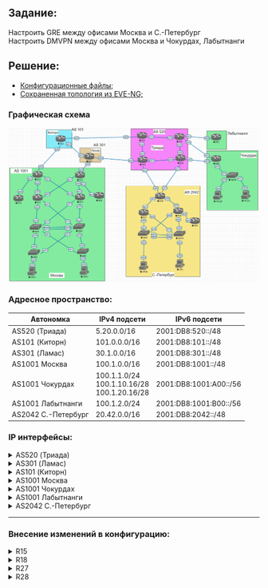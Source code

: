## Задание:

Настроить GRE между офисами Москва и С.-Петербург
<br>
Настроить DMVPN между офисами Москва и Чокурдах, Лабытнанги

##  Решение:

- [Конфигурационные файлы;](configs/)
- [Сохраненная топология из EVE-NG;](eve-ng_lab_VPN.zip)

### Графическая схема

![](Topology.PNG)

### Адресное пространство:

| **Автономка**       | **IPv4 подсети**                                 | **IPv6 подсети**       |
|---------------------|--------------------------------------------------|------------------------|
| AS520 (Триада)      | 5.20.0.0/16                                      | 2001:DB8:520::/48      |
| AS101 (Киторн)      | 101.0.0.0/16                                     | 2001:DB8:101::/48      |
| AS301 (Ламас)       | 30.1.0.0/16                                      | 2001:DB8:301::/48      |
| AS1001 Москва       | 100.1.0.0/16                                     | 2001:DB8:1001::/48     |
| AS1001 Чокурдах     | 100.1.1.0/24<br>100.1.10.16/28<br>100.1.20.16/28 | 2001:DB8:1001:A00::/56 |
| AS1001 Лабытнанги   | 100.1.2.0/24                                     | 2001:DB8:1001:B00::/56 |
| AS2042 С.-Петербург | 20.42.0.0/16                                     | 2001:DB8:2042::/48     |

### IP интерфейсы:

<details>
  <summary>AS520 (Триада)</summary>

| **Device** |            **Interface**            |                                **IPv4 Address**                                |                                                                                **IPv6 Address**                                                                        |
|:----------:|:-----------------------------------:|:------------------------------------------------------------------------------:|:----------------------------------------------------------------------------------------------------------------------------------------------------------------------:|
|   **R23**  |     Lo1<br>e0/0<br>e0/1<br>e0/2     |         5.20.0.23/32<br>5.20.23.0/31<br>172.16.1.0/31<br>172.16.1.2/31         |                                            2001:DB8:520::23/128<br>FE80::23 link-local<br>FE80::23 link-local<br>FE80::23 link-local                                   |
|   **R24**  | Lo1<br>e0/0<br>e0/1<br>e0/2<br>e0/3 | 5.20.0.24/32<br>5.20.24.0/31<br>172.16.1.4/31<br>172.16.1.3/31<br>5.20.24.2/31 | 2001:DB8:520::24/128<br>FE80::24 link-local, 2001:DB8:520:24E0::24/112<br>FE80::24 link-local<br>FE80::24 link-local<br>FE80::24 link-local, 2001:DB8:520:24E3::24/112 |
|   **R25**  | Lo1<br>e0/0<br>e0/1<br>e0/2<br>e0/3 | 5.20.0.25/32<br>172.16.1.1/31<br>5.20.25.0/31<br>172.16.1.6/31<br>5.20.25.2/31 |                                2001:DB8:520::25/128<br>FE80::25 link-local<br>FE80::25 link-local<br>FE80::25 link-local<br>FE80::25 link-local                        |
|   **R26**  | Lo1<br>e0/0<br>e0/1<br>e0/2<br>e0/3 | 5.20.0.26/32<br>172.16.1.5/31<br>5.20.26.0/31<br>172.16.1.7/31<br>5.20.26.2/31 |                 2001:DB8:520::26/128<br>FE80::26 link-local<br>FE80::26 link-local<br>FE80::26 link-local<br>FE80::26 link-local, 2001:DB8:520:26E3::26/112            |
</details>

<details>
  <summary>AS301 (Ламас)</summary>

| **Device** | **Interface**               | **IPv4 Address**                                               | **IPv6 Address**                                                                                                                                                           |
|------------|-----------------------------|----------------------------------------------------------------|----------------------------------------------------------------------------------------------------------------------------------------------------------------------------|
| **R21**    | Lo1<br>e0/0<br>e0/1<br>e0/2 | 30.1.0.21/32<br>30.1.100.0/31<br>172.16.1.0/31<br>5.20.24.1/31 | 2001:DB8:301::21/128<br>FE80::21 link-local, 2001:DB8:301:21E0::21/112<br>FE80::21 link-local, 2001:DB8:301:21E1::21/112<br>FE80::21 link-local, 2001:DB8:520:24E0::21/112 |
</details>

<details>
  <summary>AS101 (Киторн)</summary>

| **Device** | **Interface**               | **IPv4 Address**                                                 | **IPv6 Address**                                                                                                                                |
|------------|-----------------------------|------------------------------------------------------------------|-------------------------------------------------------------------------------------------------------------------------------------------------|
| **R22**    | Lo1<br>e0/0<br>e0/1<br>e0/2 | 101.0.0.22/32<br>101.0.100.0/31<br>172.16.1.1/31<br>5.20.23.1/31 | 2001:DB8:101::22/128<br>FE80::22 link-local, 2001:DB8:101:22E0::22/112<br>FE80::22 link-local, 2001:DB8:301:21E1::22/112<br>FE80::22 link-local |
</details>

<details>
  <summary>AS1001 Москва</summary>

| **Device** | **Interface**                                         | **IPv4 Address**                                                                                                    | **IPv6 Address**                                                                                                                                         |
|------------|-------------------------------------------------------|---------------------------------------------------------------------------------------------------------------------|----------------------------------------------------------------------------------------------------------------------------------------------------------|
| **VPC1**   | eth0                                                  | 192.168.10.2/28 gw 192.168.10.1 (DHCP)                                                                              | 2001:DB8:1001:10::/64 (SLAAC)                                                                                                                            |
| **VPC7**   | eth0                                                  | 192.168.20.2/28 gw 192.168.20.1 (DHCP)                                                                              | 2001:DB8:1001:20::/64 (SLAAC)                                                                                                                            |
| **SW2**    | Lo1<br>e0/0<br>e0/1<br>vlan20                         | 100.1.0.2/32<br>172.16.1.27/31<br>172.16.1.23/31<br>192.168.20.1/28                                                 | 2001:DB8:1001::2/128<br>FE80::2 link-local<br>FE80::2 link-local<br>2001:DB8:1001:20::1/64                                                               |
| **SW3**    | Lo1<br>e0/0<br>e0/1<br>vlan10                         | 100.1.0.3/32<br>172.16.1.21/31<br>172.16.1.29/31<br>192.168.10.1/28                                                 | 2001:DB8:1001::3/128<br>FE80::3 link-local<br>FE80::3 link-local<br>2001:DB8:1001:10::1/64                                                               |
| **SW4**    | Lo1<br>e0/0<br>e0/1<br>e1/0<br>e1/1<br>vlan201        | 100.1.0.4/32<br>172.16.1.20/31<br>172.16.1.22/31<br>172.16.1.13/31<br>172.16.1.19/31<br>172.16.1.24/31              | 2001:DB8:1001::4/128<br>FE80::4 link-local<br>FE80::4 link-local<br>FE80::4 link-local<br>FE80::4 link-local<br>FE80::4 link-local                       |
| **SW5**    | Lo1<br>e0/0<br>e0/1<br>e1/0<br>e1/1<br>vlan201        | 100.1.0.5/32<br>172.16.1.26/31<br>172.16.1.28/31<br>172.16.1.17/31<br>172.16.1.15/31<br>172.16.1.25/31              | 2001:DB8:1001::5/128<br>FE80::5 link-local<br>FE80::5 link-local<br>FE80::5 link-local<br>FE80::5 link-local<br>FE80::5 link-local                       |
| **R12**    | Lo1<br>e0/0<br>e0/1<br>e0/2<br>e0/3                   | 100.1.0.12/32<br>172.16.1.12/31<br>172.16.1.14/31<br>172.16.1.1/31<br>172.16.1.9/31                                 | 2001:DB8:1001::12/128<br>FE80::12 link-local<br>FE80::12 link-local<br>FE80::12 link-local<br>FE80::12 link-local                                        |
| **R13**    | Lo1<br>e0/0<br>e0/1<br>e0/2<br>e0/3                   | 100.1.0.13/32<br>172.16.1.16/31<br>172.16.1.18/31<br>172.16.1.7/31<br>172.16.1.3/31                                 | 2001:DB8:1001::13/128<br>FE80::13 link-local<br>FE80::13 link-local<br>FE80::13 link-local<br>FE80::13 link-local                                        |
| **R14**    | Lo1<br>e0/0<br>e0/1<br>e0/2<br>e0/3                   | 100.1.0.14/32<br>172.16.1.0/31<br>172.16.1.2/31<br>101.0.100.1/31<br>172.16.1.4/31                                  | 2001:DB8:1001::14/128<br>FE80::14 link-local<br>FE80::14 link-local<br>FE80::14 link-local, 2001:DB8:101:22E0::14/112<br>FE80::14 link-local             |
| **R15**    | Lo1<br>e0/0<br>e0/1<br>e0/2<br>e0/3<br>Tun0<br>Tun100 | 100.1.0.15/32<br>172.16.1.6/31<br>172.16.1.8/31<br>30.1.100.1/31<br>172.16.1.10/31<br>10.64.0.1/24<br>10.100.0.0/31 | 2001:DB8:1001::15/128<br>FE80::15 link-local<br>FE80::15 link-local<br>FE80::15 link-local, 2001:DB8:301:21E0::15/112<br>FE80::15 link-local<br><br><br> |
| **R19**    | Lo1<br>e0/0                                           | 100.1.0.19/32<br>172.16.1.5/31                                                                                      | 2001:DB8:1001::19/128<br>FE80::19 link-local                                                                                                             |
| **R20**    | Lo1<br>e0/0                                           | 100.1.0.20/32<br>172.16.1.11/31                                                                                     | 2001:DB8:1001::20/128<br>FE80::20 link-local                                                                                                             |
</details>

<details>
  <summary>AS1001 Чокурдах</summary>

| **Device** | **Interface**                       | **IPv4 Address**                                                            | **IPv6 Address**                                                                                   |
|------------|-------------------------------------|-----------------------------------------------------------------------------|----------------------------------------------------------------------------------------------------|
| **VPC30**  | eth0                                | 192.168.10.2/28 gw 192.168.10.1                                             | 2001:DB8:1001:A10::/64 (SLAAC)                                                                     |
| **VPC31**  | eth0                                | 192.168.20.2/28 gw 192.168.20.1                                             | 2001:DB8:1001:A20::/64 (SLAAC)                                                                     |
| **R28**    | Lo1<br>e0/0<br>e0/1<br>e0/2<br>Tun0 | 100.1.1.28<br>5.20.26.1/31<br>5.20.25.3/31<br>172.16.1.0/31<br>10.64.0.2/24 | 2001:DB8:1001:AA1::28<br>FE80::28 link-local<br>FE80::28 link-local<br>FE80::28 link-local<br>     |
| **SW29**   | Lo1<br>e0/2<br>vlan10<br>vlan20     | 100.1.1.29<br>172.16.1.1/31<br>192.168.10.17/28<br>192.168.20.17/28         | 2001:DB8:1001:AA1::29<br>FE80::29 link-local<br>2001:DB8:1001:A10::1/64<br>2001:DB8:1001:A20::1/64 |
</details>

<details>
  <summary>AS1001 Лабытнанги</summary>

| **Device** | **Interface**       | **IPv4 Address**                              | **IPv6 Address**                                     |
|------------|---------------------|-----------------------------------------------|------------------------------------------------------|
| **R27**    | Lo1<br>e0/0<br>Tun0 | 100.1.2.27/32<br>5.20.25.1/31<br>10.64.0.3/24 | 2001:DB8:1001:BB2::27/128<br>FE80::27 link-local<br> |
</details>

<details>
  <summary>AS2042 С.-Петербург</summary>

| **Device** | **Interface**                                 | **IPv4 Address**                                                                                 | **IPv6 Address**                                                                                                                                                            |
|------------|-----------------------------------------------|--------------------------------------------------------------------------------------------------|-----------------------------------------------------------------------------------------------------------------------------------------------------------------------------|
| **VPC**    | eth0                                          | 192.168.10.2/28 gw 192.168.10.1                                                                  | 2001:DB8:2042:10::/64 (SLAAC)                                                                                                                                               |
| **VPC8**   | eth0                                          | 192.168.20.2/28 gw 192.168.20.1                                                                  | 2001:DB8:2042:20::/64 (SLAAC)                                                                                                                                               |
| **SW9**    | Lo1<br>e0/3<br>e1/0<br>vlan10<br>vlan251      | 20.42.0.9/32<br>172.16.1.11/31<br>172.16.1.7/31<br>192.168.10.1/28<br>172.16.1.14/31             | 2001:DB8:2042::9/128<br>FE80::9 link-local<br>FE80::9 link-local<br>2001:DB8:2042:10::1/64<br>FE80::9 link-local                                                            |
| **SW10**   | Lo1<br>e0/3<br>e1/0<br>vlan20<br>vlan251      | 100.1.0.10/32<br>172.16.1.5/31<br>172.16.1.13/31<br>192.168.20.1/28<br>172.16.1.15/31            | 2001:DB8:2042::10/128<br>FE80::10 link-local<br>FE80::10 link-local<br>2001:DB8:2042:20::1/64<br>FE80::10 link-local                                                        |
| **R16**    | Lo1<br>e0/0<br>e0/1<br>e0/2<br>e0/3           | 20.42.0.16/32<br>172.16.1.4/31<br>172.16.1.1/31<br>172.16.1.6/31<br>172.16.1.8/31                | 2001:DB8:2042::16/128<br>FE80::16 link-local<br>FE80::16 link-local<br>FE80::16 link-local<br>FE80::16 link-local                                                           |
| **R17**    | Lo1<br>e0/0<br>e0/1<br>e0/2                   | 20.42.0.17/32<br>172.16.1.10/31<br>172.16.1.3/31<br>172.16.1.12/31                               | 2001:DB8:2042::17/128<br>FE80::17 link-local<br>FE80::17 link-local<br>FE80::17 link-local                                                                                  |
| **R18**    | Lo1<br>e0/0<br>e0/1<br>e0/2<br>e0/3<br>Tun100 | 20.42.0.18/32<br>172.16.1.0/31<br>172.16.1.2/31<br>5.20.24.3/31<br>5.20.26.3/31<br>10.100.0.1/31 | 2001:DB8:2042::18/128<br>FE80::18 link-local<br>FE80::18 link-local<br>FE80::18 link-local, 2001:DB8:520:24E3::18/112<br>FE80::18 link-local, 2001:DB8:520:26E3::18/112<br> |
| **R32**    | Lo1<br>e0/0                                   | 20.42.0.32/32<br>172.16.1.9/31                                                                   | 2001:DB8:2042::32/128<br>FE80::32 link-local                                                                                                                                |
</details>

<hr>

### Внесение изменений в конфигурацию:
<details>
  <summary>R15</summary>
<pre>
!
interface Tunnel0
 no shutdown
 ip address 10.64.0.1 255.255.255.0
 no ip redirects
 ip mtu 1400
 ip nhrp authentication OTUS
 ip nhrp map multicast dynamic
 ip nhrp network-id 1001
 ip tcp adjust-mss 1360
 tunnel source Loopback1
 tunnel mode gre multipoint
!
interface Tunnel100
 no shutdown
 ip address 10.100.0.0 255.255.255.254
 ip mtu 1400
 ip tcp adjust-mss 1360
 tunnel source Loopback1
 tunnel destination 20.42.0.18
!
</pre>
</details>

<details>
  <summary>R18</summary>
<pre>
!
interface Tunnel100
 no shutdown
 ip address 10.100.0.1 255.255.255.254
 ip mtu 1400
 ip tcp adjust-mss 1360
 tunnel source Loopback1
 tunnel destination 100.1.0.15
!
</pre>
</details>

<details>
  <summary>R27</summary>
<pre>
!
interface Tunnel0
 no shutdown
 ip address 10.64.0.3 255.255.255.0
 no ip redirects
 ip mtu 1400
 ip nhrp authentication OTUS
 ip nhrp map multicast 100.1.0.15
 ip nhrp map 10.64.0.1 100.1.0.15
 ip nhrp network-id 1001
 ip nhrp nhs 10.64.0.1
 ip tcp adjust-mss 1360
 tunnel source Loopback1
 tunnel mode gre multipoint
!
</pre>
</details>

<details>
  <summary>R28</summary>
<pre>
!
interface Tunnel0
 no shutdown
 ip address 10.64.0.2 255.255.255.0
 no ip redirects
 ip mtu 1400
 ip nhrp authentication OTUS
 ip nhrp map multicast 100.1.0.15
 ip nhrp map 10.64.0.1 100.1.0.15
 ip nhrp network-id 1001
 ip nhrp nhs 10.64.0.1
 ip tcp adjust-mss 1360
 tunnel source Loopback1
 tunnel mode gre multipoint
!
</pre>
</details>
